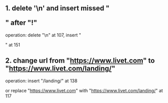 ## 1. delete '\n' and insert missed "</p>" after "</a>!"

operation: delete "\n" at 107, insert "</p>" at 151

## 2. change url from "https://www.livet.com" to "https://www.livet.com/landing/"

operation: insert "/landing/" at 138

or replace "https://www.livet.com" with "https://www.livet.com/landing/" at 117